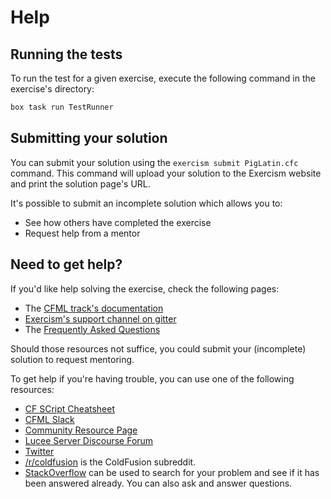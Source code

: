 # Help

## Running the tests

To run the test for a given exercise, execute the following command in the exercise's directory:

```bash
box task run TestRunner
```

## Submitting your solution

You can submit your solution using the `exercism submit PigLatin.cfc` command.
This command will upload your solution to the Exercism website and print the solution page's URL.

It's possible to submit an incomplete solution which allows you to:

- See how others have completed the exercise
- Request help from a mentor

## Need to get help?

If you'd like help solving the exercise, check the following pages:

- The [CFML track's documentation](https://exercism.org/docs/tracks/cfml)
- [Exercism's support channel on gitter](https://gitter.im/exercism/support)
- The [Frequently Asked Questions](https://exercism.org/docs/using/faqs)

Should those resources not suffice, you could submit your (incomplete) solution to request mentoring.

To get help if you're having trouble, you can use one of the following resources:

- [CF SCript Cheatsheet](http://www.petefreitag.com/cheatsheets/coldfusion/cfscript/)
- [CFML Slack](https://cfml-slack.herokuapp.com/)
- [Community Resource Page](http://carehart.org/cf411/)
- [Lucee Server Discourse Forum](https://dev.lucee.org/)
- [Twitter](https://twitter.com/search?q=coldfusion&src=typd)
- [/r/coldfusion](https://www.reddit.com/r/coldfusion/) is the ColdFusion subreddit.
- [StackOverflow](http://stackoverflow.com/questions/tagged/coldfusion) can be used to search for your problem and see if it has been answered already. You can also ask and answer questions.